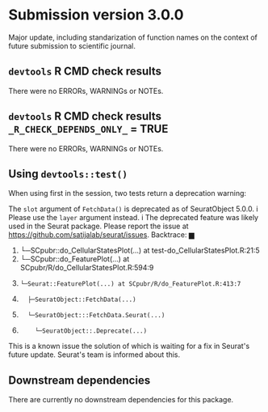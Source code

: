 # Submission version 3.0.0
Major update, including standarization of function names on the context of future submission to scientific journal.

## `devtools` R CMD check results
There were no ERRORs, WARNINGs or NOTEs. 

## `devtools` R CMD check results `_R_CHECK_DEPENDS_ONLY_` = TRUE
There were no ERRORs, WARNINGs or NOTEs.

## Using `devtools::test()`
When using first in the session, two tests return a deprecation warning:

The `slot` argument of `FetchData()` is deprecated as of SeuratObject 5.0.0.
i Please use the `layer` argument instead.
i The deprecated feature was likely used in the Seurat package.
  Please report the issue at <https://github.com/satijalab/seurat/issues>.
Backtrace:
    ▆
 1. └─SCpubr::do_CellularStatesPlot(...) at test-do_CellularStatesPlot.R:21:5
 2.   └─SCpubr::do_FeaturePlot(...) at SCpubr/R/do_CellularStatesPlot.R:594:9
 3.     └─Seurat::FeaturePlot(...) at SCpubr/R/do_FeaturePlot.R:413:7
 4.       ├─SeuratObject::FetchData(...)
 5.       └─SeuratObject:::FetchData.Seurat(...)
 6.         └─SeuratObject::.Deprecate(...)

This is a known issue the solution of which is waiting for a fix in Seurat's future update.
Seurat's team is informed about this.

## Downstream dependencies
There are currently no downstream dependencies for this package.
